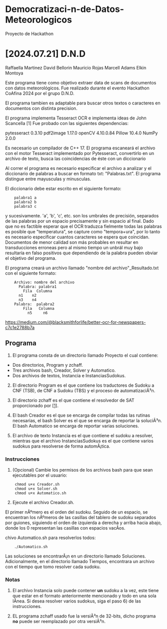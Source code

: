 # Democratizaci-n-de-Datos-Meteorologicos
Proyecto de Hackathon
#  [2024.07.21]	D.N.D

Raffaella Martinez
David Bellorin
Mauricio Rojas
Marcell Adams
Elkin Montoya

<objetivos>
Este programa tiene como objetivo extraer data de scans de documentos con datos meteorológicos. Fue realizado durante el evento Hackathon CoAfina 2024 por el grupo D.N.D.
</objetivos>

El programa tambien es adaptable para buscar otros textos o caracteres en documentos con distinta precision.

<implementacion>
El programa implementa Tesseract OCR e implementa ideas de John Scancella [1]
Fue probado con las siguientes dependencias:

  pytesseract  0.3.10 
  pdf2image    1.17.0 
  openCV       4.10.0.84 
  Pillow       10.4.0 
  NumPy        2.0.0
	
</implementacion>
<requerimientos>
Es necesario un compilador de C++ 17. El programa escaneará el archivo con el motor Tesseract implementado por Pytesseract, convertirlo en un archivo de texto, busca las coincidencias de éste con un diccionario 

Al correr el programa es necesario especificar el archivo a analizar y el diccionario de palabras a buscar en formato txt: "Palabras.txt". El programa distingue entre mayusculas y minusculas.

El diccionario debe estar escrito en el siguiente formato:

		palabra1 a
		palabra2 b
		palabra3 c
  
y sucesivamente. 'a', 'b', 'c', etc. son los umbrales de precisión, separados de las palabras por un espacio precisamente y sin espacio al final. Dado que no es factible esperar que el OCR traduzca fielmente todas las palabras es posible que "temperatura", se capture como "tempora+ura", por lo tanto es necesario especificar cuantos caracteres se espera que coincidan. Documentos de menor calidad son más probables en resultar en transducciones erroneas pero al mismo tiempo un unbrál muy bajo resultaría en falso positivos que dependiendo de la palabra pueden obviar el objetivo del programa. 

El programa creará un archivo llamado "nombre del archivo"_Resultado.txt con el siguiente formato:

		Archivo: nombre del archivo
		  Palabra: palabra1
		    Fila  Columna
          n1    n2
          n3    n4
  		Palabra:  palabra2
		    Fila   Columna
		      n5     n6   
</requerimientos>

https://medium.com/@blacksmithforlife/better-ocr-for-newspapers-c7c1e2788b7a

## Programa
1) El programa consta de un directorio llamado Proyecto el cual contiene:
- Dos directorios, Program y zchaff.
- Tres archivos bash, Creador, Solver y Automatico.
- Dos archivos de textos, Instancia e InstanciasSudokus.

2) El directorio Program es el que contiene los traductores de Sudoku a CNF (TSB), de CNF a Sudoku (TBS) y el proceso de automatizaciÃ³n.

3) El directorio zchaff es el que contiene el resolvedor de SAT proporcionado por [[1]](https://www.princeton.edu/~chaff/zchaff.html).

4) El bash Creador es el que se encarga de compilar todas las rutinas necesarias, el bash Solver es el que se encarga de reportar la soluciÃ³n. El bash Automatico se encarga de reportar varias soluciones.

5) El archivo de texto Instancia es el que contiene el sudoku a resolver, mientras que el archivo InstanciasSudokus es el que contiene varios sudokus para resolverse de forma automÃ¡tica.
### Instrucciones
1) (Opcional) Cambie los permisos de los archivos bash para que sean ejecutables por el usuario:

		chmod u+x Creador.sh
		chmod u+x Solver.sh
		chmod u+x Automatico.sh

2) Ejecute el archivo Creador.sh.

	

El primer nÃºmero es el orden del sudoku. Seguido de un espacio, se encuentran los nÃºmeros de las casillas del tablero de sudoku separados por guiones, siguiendo el orden de izquierda a derecha y arriba hacia abajo, donde los 0 representan las casillas con espacios vacÃ­os.

chivo Automatico.sh para resolverlos todos: 

		./Automatico.sh

Las soluciones se encontrarÃ¡n en un directorio llamado Soluciones. Adicionalmente, en el directorio llamado Tiempos, encontrara un archivo con el tiempo que tomo resolver cada sudoku.
### Notas
1) El archivo Instancia solo puede contener **un** sudoku a la vez, este tiene que estar en el formato anteriormente mencionado y todo en una sola lÃ­nea. Si desea resolver varios sudokus, siga el paso 6) de las instrucciones.

2) EL programa zchaff usado fue la versiÃ³n de 32-bits, dicho programa **no** puede ser reemplazado por otra versiÃ³n.

